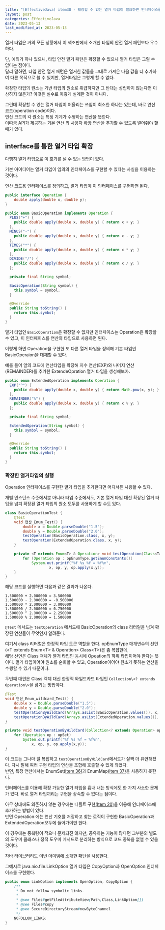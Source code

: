 ```yaml
---
title: "[EffectiveJava] item38 - 확장할 수 있는 열거 타입이 필요하면 인터페이스를 사용하라"
layout: post
categories: EffectiveJava
date: 2023-05-13
last_modified_at: 2023-05-13
---
```


열거 타입은 거의 모든 상황에서 이 책초판에서 소개한 타입의 안전 열거 패턴보다 우수하다.

단, 예외가 하나 있으니, 타입 안전 열거 패턴은 확장할 수 있으니 열거 타입은 그럴 수 없다는 점이다.<br/>
달리 말하면, 타입 안전 열거 패턴은 열거한 값들을 그대로 가져온 다음 값을 더 추가하여 다른 목적으로 쓸 수 있지만, 열거타입은 그렇게 할 수 없다.

확장한 타입의 원소는 기반 타입의 원소로 취급하지만 그 반대는 성립하지 않는다면 이상하지 않은가? 이것은 실수로 이렇게 설계한 것이 아니다.

그런데 확장할 수 있는 열거 타입이 어울리는 쓰임이 최소한 하나는 있는데, 바로 연산 코드(operation code)이다.<br/>
연산 코드의 각 원소는 특정 기계가 수행하는 연산을 뜻한다.<br/>
이따금 API가 제공하는 기본 연산 외 사용자 확장 연산을 추가할 수 있도록 열어줘야 할 때가 있다.


## interface를 통한 열거 타입 확장

다행히 열거 타입으로 이 효과를 낼 수 있는 방법이 있다.

기본 아이디어는 열거 타입이 임의의 인터페이스를 구현할 수 있다는 사실을 이용하는 것이다.

연산 코드용 인터페이스를 정의하고, 열거 타입이 이 인터페이스를 구현하면 된다.

```java
public interface Operation {
    double apply(double x, double y);
}

public enum BasicOperation implements Operation {
  PLUS("+") {
    public double apply(double x, double y) { return x + y; }
  },
  MINUS("-") {
    public double apply(double x, double y) { return x - y; }
  },
  TIMES("*") {
    public double apply(double x, double y) { return x * y; }
  },
  DIVIDE("/") {
    public double apply(double x, double y) { return x / y; }
  };

  private final String symbol;

  BasicOperation(String symbol) {
    this.symbol = symbol;
  }

  @Override
  public String toString() {
    return this.symbol;
  }
}
```

열거 타입인 `BasicOperation`은 확장할 수 없지만 인터페이스는 Operation은 확장할 수 있고, 이 인터페이스를 연산의 타입으로 사용하면 된다.

이렇게 하면 Operation을 구현한 또 다른 열거 타입을 정의해 기본 타입인 BasicOperaion을 대체할 수 있다.

예를 들어 앞의 코드에 연산타입을 확장해 지수 연산(EXP)와 나머지 연산(REMAINDER)를 추가한 ExtendeOpration 열거 타입을 생성해보자.

```java
public enum ExtendedOperation implements Operation {
  EXP("^") {
    public double apply(double x, double y) { return Math.pow(x, y); }
  },
  REMAINDER("%") {
    public double apply(double x, double y) { return x % y; }
  };

  private final String symbol;

  ExtendedOperation(String symbol) {
    this.symbol = symbol;
  }

  @Override
  public String toString() {
    return this.symbol;
  }
}
```


### 확장한 열거타입의 실행

Operation 인터페이스를 구현한 열거 타입을 추가한다면 어디서든 사용할 수 있다.

개별 인스턴스 수준에서뿐 아니라 타입 수준에서도, 기본 열거 타입 대신 확장된 열거 타입을 넘겨 확장된 열거 타입의 원소 모두를 사용하게 할 수도 있다.

```java
class BasicOperationTest {
    @Test
    void 연산_Enum_Test() {
        double x = Double.parseDouble("1.5");
        double y = Double.parseDouble("2.0");
        testOperation(BasicOperation.class, x, y);
        testOperation(ExtendedOperation.class, x, y);
    }

    private <T extends Enum<T> & Operation> void testOperation(Class<T> opEnumType, double x, double y) {
        for (Operation op : opEnumType.getEnumConstants())
            System.out.printf("%f %s %f = %f%n",
                    x, op, y, op.apply(x,y));
    }
}
```

해당 코드를 실행하면 다음과 같은 결과가 나온다.

```shell
1.500000 + 2.000000 = 3.500000
1.500000 - 2.000000 = -0.500000
1.500000 * 2.000000 = 3.000000
1.500000 / 2.000000 = 0.750000
1.500000 ^ 2.000000 = 2.250000
1.500000 % 2.000000 = 1.500000
```

`@Test` 메서드는 `testOperation` 메서드에 BasicOperation의 class 리터럴을 넘겨 확장된 연산들이 무엇인지 알려준다.

여기서 class 리터럴은 한정적 타입 토큰 역할을 한다. opEnumType 매개변수의 선언(\<T extends Enum\<T\> & Operation\> Class\<T\>)은 좀 복잡한데,<br/>
해당 선언은 Class 객체가 열거 타입인 동시에 Opeation의 하위 타입이어야 한다는 뜻이다. 열거 타입이어야 원소를 순회할 수 있고, Operation이어야 원소가 뜻하는 연산을 수행할 수 있기 때문이다.

두번째 대안은 Class 객체 대신 한정적 와일드카드 타입인 `Collection\<? extends Operation\>`을 넘기는 방법이다.

```java
@Test
void 연산_Enum_wildcard_Test() {
    double x = Double.parseDouble("1.5");
    double y = Double.parseDouble("2.0");
    testOperationByWildCard(Arrays.asList(BasicOperation.values()), x, y);
    testOperationByWildCard(Arrays.asList(ExtendedOperation.values()), x, y);
}

private void testOperationByWildCard(Collection<? extends Operation> opSet, double x, double y) {
    for (Operation op : opSet)
        System.out.printf("%f %s %f = %f%n",
            x, op, y, op.apply(x,y));
}
```

이 코드는 그나마 덜 복잡하고 `testOperationByWildCard`메서드가 살짝 더 유연해졌다. 다시 말해 여러 구현 타입의 연산을 조합해 호출할 수 있게 되었다.<br/>
반면, 특정 연산에서는 EnumSet[(Item 36)](https://dh37789.github.io/effectivejava/item36/)과 EnumMap[(Item 37)](https://dh37789.github.io/effectivejava/item37/)을 사용하지 못한다.

인터페이스를 이용해 확장 가능한 열거 타입을 흉내 내는 방식에도 한 가지 사소한 문제가 있다. 바로 열거 타입끼리는 구현을 상속할 수 없다는 점이다.

아무 상태에도 의존하지 않는 경우에는 디폴트 구현[(Item 20)](https://dh37789.github.io/effectivejava/item20/)을 이용해 인터페이스에 추가하는 방법이 있다.<br/>
반면 Operation 에는 연산 기호를 저장하고 찾는 로직이 구현한 BasicOperation과 ExtendedOperation모두에 들어가야만 한다.

이 경우에는 중복량이 적으니 문제되진 않지만, 공유하는 기능이 많다면 그부분의 별도의 도우미 클래스나 정적 도우미 메서드로 분리하는 방식으로 코드 중복을 없앨 수 있을 것이다.

자바 라이브러리도 이번 아이템에 소개한 패턴을 사용한다.

그예시로 java.nio.file.LinkOption 열거 타입은 CopyOption과 OpenOption 인터페이스를 구현했다.

```java
public enum LinkOption implements OpenOption, CopyOption {
    /**
     * Do not follow symbolic links.
     *
     * @see Files#getFileAttributeView(Path,Class,LinkOption[])
     * @see Files#copy
     * @see SecureDirectoryStream#newByteChannel
     */
    NOFOLLOW_LINKS;
}
```
